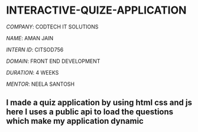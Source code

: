# INTERACTIVE-QUIZE-APPLICATION

*COMPANY*: CODTECH IT SOLUTIONS

*NAME*: AMAN JAIN

*INTERN ID*: CITSOD756

*DOMAIN*: FRONT END DEVELOPMENT

*DURATION*: 4 WEEKS

*MENTOR*: NEELA SANTOSH


 ## I made a quiz application by using html css and js here I uses a public api to load the questions which make my application dynamic
